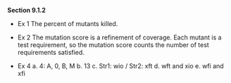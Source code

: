 **Section 9.1.2**
- Ex 1 
The percent of mutants killed.

- Ex 2
The mutation score is a refinement of coverage. Each mutant is a test requirement, so the mutation score counts the number of test requirements satisfied.

- Ex 4
a. 4: A, 0, B, M
b. 13
c. Str1: wio / Str2: xft
d. wft and xio 
e. wfi and xfi
